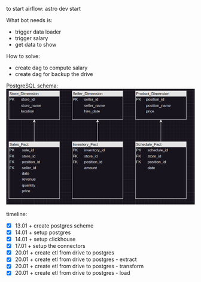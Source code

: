 to start airflow:
astro dev start

What bot needs is:
- trigger data loader
- trigger salary 
- get data to show

How to solve:
- create dag to compute salary
- create dag for backup the drive

PostgreSQL schema:
![alt text](image.png)

timeline:
- [x] 13.01 + create postgres scheme 
- [x] 14.01 + setup postgres
- [x] 14.01 + setup clickhouse
- [x] 17.01 + setup the connectors
- [x] 20.01 + create etl from drive to postgres
- [x] 20.01 + create etl from drive to postgres - extract
- [x] 20.01 + create etl from drive to postgres - transform
- [x] 20.01 + create etl from drive to postgres - load